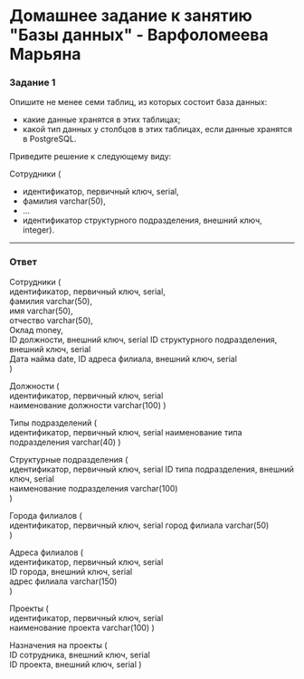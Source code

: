 # Домашнее задание к занятию "Базы данных" - Варфоломеева Марьяна

### Задание 1

Опишите не менее семи таблиц, из которых состоит база данных:

- какие данные хранятся в этих таблицах;
- какой тип данных у столбцов в этих таблицах, если данные хранятся в PostgreSQL.

Приведите решение к следующему виду:

Сотрудники (

- идентификатор, первичный ключ, serial,
- фамилия varchar(50),
- ...
- идентификатор структурного подразделения, внешний ключ, integer).

---
### Ответ

Сотрудники (  
идентификатор, первичный ключ, serial,  
фамилия varchar(50),  
имя varchar(50),  
отчество varchar(50),  
Оклад money,  
ID должности, внешний ключ, serial
ID структурного подразделения, внешний ключ, serial  
Дата найма date,
ID адреса филиала, внешний ключ, serial  
)  
  
Должности (  
идентификатор, первичный ключ, serial  
наименование должности varchar(100)
)  
  
Типы подразделений (  
идентификатор, первичный ключ, serial 
наименование типа подразделения varchar(40)
)  

Структурные подразделения (  
идентификатор, первичный ключ, serial
ID типа подразделения, внешний ключ, serial  
наименование подразделения varchar(100)  
)  

Города филиалов (  
идентификатор, первичный ключ, serial 
город филиала varchar(50)  
)  

Адреса филиалов (  
идентификатор, первичный ключ, serial   
ID города, внешний ключ, serial  
адрес филиала varchar(150)  
)  
  
Проекты (  
идентификатор, первичный ключ, serial   
наименование проекта varchar(100) 
)  


Назначения на проекты (  
ID сотрудника, внешний ключ, serial  
ID проекта, внешний ключ, serial 
)  
